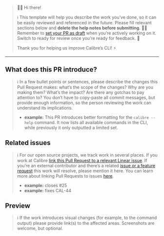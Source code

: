 > 👋🏻 Hi there! 
>
> ℹ️ This template will help you describe the work you’ve done, so it can be easily reviewed and referenced in the future. Please fill relevant sections below and **delete the help notes before submitting**. 🙌🏻 
> Remember to [set your PR as draft](https://docs.github.com/en/pull-requests/collaborating-with-pull-requests/proposing-changes-to-your-work-with-pull-requests/about-pull-requests#draft-pull-requests) when you’re actively working on it. Switch to ready for review once you’re ready for feedback. 🥳
>
> Thank you for helping us improve Calibre’s CLI! ⚡️

***

## What does this PR introduce?

> ℹ️ In a few bullet points or sentences, please describe the changes this Pull Request makes: what’s the scope of the changes? Why are you making them? What’s the impact? Are there any gotchas to pay attention to? You don’t have to copy-paste all commit messages, but provide enough information, so the person reviewing the work can understand its implications.
> * **example:** This PR introduces better formatting for the `calibre --help` command. It now lists all available commands in the CLI, while previously it only outputted a limited set.

## Related issues

> ℹ️ For our open source projects, we track work in several places. If you work at Calibre [link this Pull Request to a relevant Linear issue](https://linear.app/docs/github#link-prs). If you’re an external contributor and there’s a related [issue or a feature request](https://github.com/calibreapp/cli/issues) this work will resolve, please mention it here. You can learn more about linking Pull Requests to issues [here](https://docs.github.com/en/github/managing-your-work-on-github/linking-a-pull-request-to-an-issue).
> * **example:** closes #25
> * **example:** fixes CAL-44

## Preview
> ℹ️ If the work introduces visual changes (for example, to the command output) please provide link(s) to the affected areas. Screenshots are welcome, but optional. 
